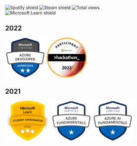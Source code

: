 <p>
  <img src="https://ginomessmerreadme.blob.core.windows.net/shields/spotify.svg" alt="Spotify shield">
  <img src="https://ginomessmerreadme.blob.core.windows.net/shields/steam.svg" alt="Steam shield">
  <img src="https://ginomessmer-readme.azurewebsites.net/api/shields/hits?code=kcGyVPt0yNREOnxuOv0/2paiVOKfzw/gc/aJT6mD6mT3RLb83yGa4Q==" alt="Total views"> 

  <br>
  
  <img src="https://ginomessmerreadme.blob.core.windows.net/shields/ms_learn.svg" alt="Microsoft Learn shield">
  <!-- <img src="https://github.com/ginomessmer/ginomessmer/workflows/.NET%20Core/badge.svg" alt=".NET Core build">  -->
</p>

## 2022
<a href="https://www.credly.com/earner/earned/badge/589f2763-be23-4537-b9b6-b071f0d20f3f"><img src="assets/badges/azure-developer-associate.png" height="130px" width="auto" alt="Microsoft Azure Developer Associate (AZ-204) Certification badge" /></a>
<a href="https://www.credly.com/earner/earned/badge/b8a36690-3c89-45af-bb02-7b86ff32a160"><img src="assets/badges/msft-hackathon-22.png" height="130px" width="auto" alt="Microsoft Hackathon 2022 badge" /></a>

## 2021
<a href="https://studentambassadors.microsoft.com/en-US/profile/100985"><img src="assets/badges/mlsa_gold.png" height="130px" width="auto" alt="Microsoft Learn Student Ambassador badge" /></a>
<a href="https://www.youracclaim.com/badges/9c3bae1f-506c-4c1d-821a-5c1f4a6eed9f"><img src="assets/badges/microsoft-certified-azure-fundamentals.png" height="130px" width="auto" alt="Microsoft Azure Fundamentals (AZ-900) Certification badge" /></a>
<a href="https://www.youracclaim.com/badges/4f87848c-658d-4494-9bb8-7d984f46588c"><img src="assets/badges/microsoft-certified-azure-fundamentals-ai.png" height="130px" width="auto" alt="Microsoft Azure AI Fundamentals (AZ-900) Certification badge" /></a>

<!--
**ginomessmer/ginomessmer** is a ✨ _special_ ✨ repository because its `README.md` (this file) appears on your GitHub profile.

Here are some ideas to get you started:

- 🔭 I’m currently working on ...
- 🌱 I’m currently learning ...
- 👯 I’m looking to collaborate on ...
- 🤔 I’m looking for help with ...
- 💬 Ask me about ...
- 📫 How to reach me: ...
- 😄 Pronouns: ...
- ⚡ Fun fact: ...
-->
